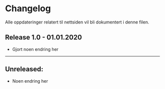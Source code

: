 # Changelog
Alle oppdateringer relatert til nettsiden vil bli dokumentert i denne filen.

## Release 1.0 - 01.01.2020
- Gjort noen endring her

---

## Unreleased:
- Noen endring her
